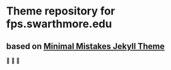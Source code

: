 # Theme repository for fps.swarthmore.edu

## based on [Minimal Mistakes Jekyll Theme](https://mmistakes.github.io/minimal-mistakes/)

:clap:
:clap:
:clap:
